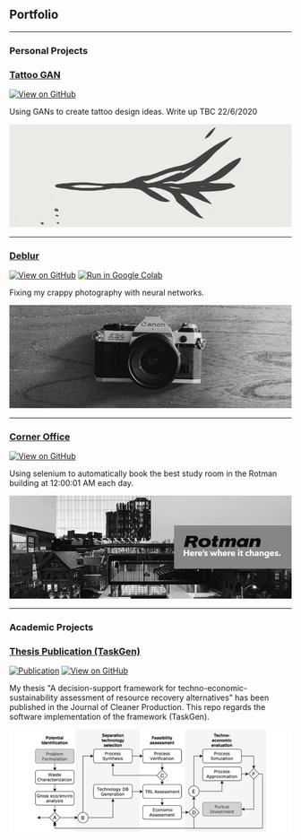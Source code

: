 ## Portfolio

---

### Personal Projects

### [Tattoo GAN](https://github.com/silkdom/Tattoo-GAN)

[![View on GitHub](https://img.shields.io/badge/GitHub-View_on_GitHub-blue?logo=GitHub)](https://github.com/silkdom/Tattoo-GAN)

<meta property='og:title' content='Silkdom Portfolio'/>
<meta property='og:image' content='img/A.jpg'/>
<meta property='og:description' content='tbdz'/>
<meta property='og:image' content='https://silkdom.s3.us-east-2.amazonaws.com/A.png'/>

Using GANs to create tattoo design ideas. Write up TBC 22/6/2020

[<img src="img/tattoo-GAN.png?raw=true"/>](https://github.com/silkdom/Tattoo-GAN)

---
### [Deblur](https://github.com/silkdom/Deblur)

[![View on GitHub](https://img.shields.io/badge/GitHub-View_on_GitHub-blue?logo=GitHub)](https://github.com/silkdom/Deblur) [![Run in Google Colab](https://img.shields.io/badge/Colab-Run_in_Google_Colab-blue?logo=Google&logoColor=FDBA18)](https://colab.research.google.com/github/tg-bomze/Face-Depixelizer/blob/master/Face_Depixelizer_Eng.ipynb#scrollTo=fU0aGtD4Nl4W)

Fixing my crappy photography with neural networks. 

[<img src="img/Deblur.png?raw=true"/>](https://github.com/silkdom/Deblur)

---
### [Corner Office](https://github.com/silkdom/Corner-Office)

[![View on GitHub](https://img.shields.io/badge/GitHub-View_on_GitHub-blue?logo=GitHub)](https://github.com/silkdom/Corner-Office)

Using selenium to automatically book the best study room in the Rotman building at 12:00:01 AM each day. 

[<img src="img/rotman.png?raw=true"/>](https://github.com/silkdom/Corner-Office)

---
### Academic Projects 

### [Thesis Publication (TaskGen)](https://github.com/silkdom/Thesis-Publication)

[![Publication](https://img.shields.io/badge/Paper-View%20on%20ScienceDirect-orange)](https://www.sciencedirect.com/science/article/abs/pii/S0959652620319016) [![View on GitHub](https://img.shields.io/badge/GitHub-View_on_GitHub-blue?logo=GitHub)](https://github.com/silkdom/Thesis-Publication)

My thesis "A decision-support framework for techno-economic-sustainability assessment of resource recovery alternatives" has been published in the Journal of Cleaner Production. This repo regards the software implementation of the framework (TaskGen).

[<img src="img/Flow.png?raw=truee" alt="Flow"/>](https://github.com/silkdom/Thesis-Publication)

<meta property='og:image' content='https://silkdom.s3.us-east-2.amazonaws.com/A.png'/>

